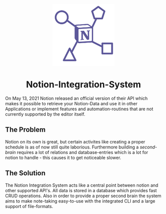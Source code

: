 <div align="center">
    <img alt="NIS Logo" src="assets/NIS-Logo.png" width="200"/>
    <h1>Notion-Integration-System</h1>
</div>

On May 13, 2021 Notion released an official version of their API which makes it possible to retrieve your Notion-Data and use it in other Applications or implement features and automation-routines that are not currently supported by the editor itself.

## The Problem

Notion on its own is great, but certain activites like creating a proper schedule is as of now still quite laborious. Furthermore building a *second-brain* requires a lot of relations and database-entries which is a lot for notion to handle - this causes it to get noticeable slower.

## The Solution

The Notion Integration System acts like a central point between notion and other supported API's. All data is stored in a database which provides fast CRUD operations. Also in order to provide a proper second brain the system aims to make note-taking easy-to-use with the integrated CLI and a large support of file-formats.

<!-- ## Execute the Project

> I assume npm was installed correctly and it's environment-variables are set

> I also assume bash is being used

### Execute the Google Drive Project

Simply execute the following command in order to start the Webserver.

```
npm start
```

### Execute the Github Project(Production branch)

Clone the GitHub repository with `git clone`.

```
git clone https://github.com/ungarmichael/octagon-landing.git
```
```
cd octagon-landing
```

For installing all necessary dependencies run:

```
npm i
```

For creating a production-version of the project run:

```
npm run build
```

For starting the server(production version):
```
npm start
```

Now the Project can be viewed on `http://localhost:3000`.

## Further Project Details

### Design
The Mockup was created using Figma and can be viewed [here](https://www.figma.com/file/7gjL6YkZ6Yg5CegX9p9AZ9/Landing-Page?node-id=0%3A1).

Illustrations where copied from [undraw.co](https://undraw.co) and  [vecteezy.com](https://es.vecteezy.com) and manipulated according to the scenario by myself using [affinity designer](https://affinity.serif.com/en-gb/designer/), [affinity photo](https://affinity.serif.com/en-gb/photo/) and for certain use-cases [adobe illustrator](https://www.adobe.com/products/illustrator.html).


### Development

* Languages used
    * _Typescript_
    * _NodeJS_
* Frameworks used
    * _ReactJS_
    * _NextJS_
* Libraries used
    * _react-spring_
    * _react-superellipse_
    * _resize-observer-polyfill_
    * _gray-matter_
    * _remark_
    * _react-visibility-sensor_
    * other libraries can be viewed in the _/package.json_ file
* CSS-extensions
    * _Sass_ combined with
        * inline_media
* Version-control
    * _Git_
 -->
